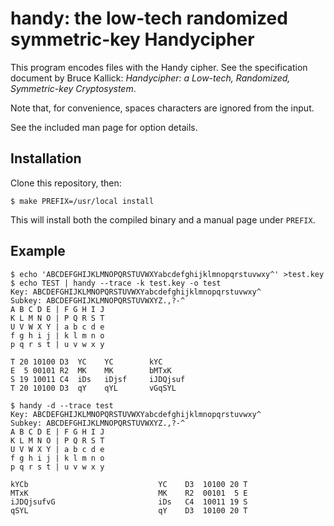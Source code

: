 # handy: the low-tech randomized symmetric-key Handycipher

This program encodes files with the Handy cipher. See the specification
document by Bruce Kallick:
*Handycipher: a Low-tech, Randomized, Symmetric-key Cryptosystem*.

Note that, for convenience, spaces characters are ignored from the input.

See the included man page for option details.

## Installation

Clone this repository, then:

    $ make PREFIX=/usr/local install

This will install both the compiled binary and a manual page under `PREFIX`.

## Example

    $ echo 'ABCDEFGHIJKLMNOPQRSTUVWXYabcdefghijklmnopqrstuvwxy^' >test.key
    $ echo TEST | handy --trace -k test.key -o test
    Key: ABCDEFGHIJKLMNOPQRSTUVWXYabcdefghijklmnopqrstuvwxy^
    Subkey: ABCDEFGHIJKLMNOPQRSTUVWXYZ.,?-^
    A B C D E | F G H I J
    K L M N O | P Q R S T
    U V W X Y | a b c d e
    f g h i j | k l m n o
    p q r s t | u v w x y

    T 20 10100 D3  YC    YC        kYC
    E  5 00101 R2  MK    MK        bMTxK
    S 19 10011 C4  iDs   iDjsf     iJDQjsuf
    T 20 10100 D3  qY    qYL       vGqSYL

    $ handy -d --trace test
    Key: ABCDEFGHIJKLMNOPQRSTUVWXYabcdefghijklmnopqrstuvwxy^
    Subkey: ABCDEFGHIJKLMNOPQRSTUVWXYZ.,?-^
    A B C D E | F G H I J
    K L M N O | P Q R S T
    U V W X Y | a b c d e
    f g h i j | k l m n o
    p q r s t | u v w x y

    kYCb                             YC    D3  10100 20 T
    MTxK                             MK    R2  00101  5 E
    iJDQjsufvG                       iDs   C4  10011 19 S
    qSYL                             qY    D3  10100 20 T

